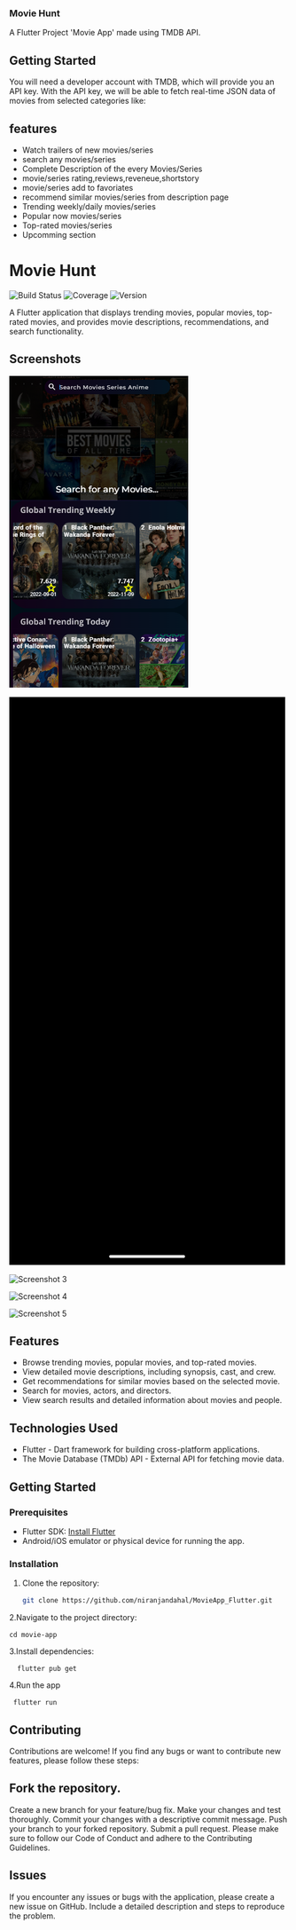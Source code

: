 ### Movie Hunt

A Flutter Project 'Movie App' made using TMDB API.

## Getting Started

You will need a developer account with TMDB, which will provide you an API key. With the API key, we will be able to fetch real-time JSON data of movies from selected categories like:

## features
- Watch trailers of new movies/series
- search any movies/series
- Complete Description of the every Movies/Series
- movie/series rating,reviews,reveneue,shortstory
- movie/series add to favoriates
- recommend similar movies/series from description page
- Trending weekly/daily movies/series
- Popular now  movies/series
- Top-rated  movies/series
- Upcomming section

# Movie Hunt

![Build Status](https://img.shields.io/badge/build-passing-brightgreen)
![Coverage](https://img.shields.io/badge/coverage-90%25-green)
![Version](https://img.shields.io/badge/version-v1.0-blue)

A Flutter application that displays trending movies, popular movies, top-rated movies, and provides movie descriptions, recommendations, and search functionality.

## Screenshots

![Screenshot 1](https://github.com/niranjandahal/Flutter_Moive_fullapp/blob/main/flutter_01.png)

![Screenshot 2](https://github.com/niranjandahal/Flutter_Moive_fullapp/blob/main/flutter_05.png)

![Screenshot 3](https://github.com/niranjandahal/Flutter_Moive_fullapp/blob/main/flutter_06.png)

![Screenshot 4](https://github.com/niranjandahal/Flutter_Moive_fullapp/blob/main/flutter_08.png)

![Screenshot 5](https://github.com/niranjandahal/Flutter_Moive_fullapp/blob/main/flutter_10.png)


## Features

- Browse trending movies, popular movies, and top-rated movies.
- View detailed movie descriptions, including synopsis, cast, and crew.
- Get recommendations for similar movies based on the selected movie.
- Search for movies, actors, and directors.
- View search results and detailed information about movies and people.

## Technologies Used

- Flutter - Dart framework for building cross-platform applications.
- The Movie Database (TMDb) API - External API for fetching movie data.

## Getting Started

### Prerequisites

- Flutter SDK: [Install Flutter](https://flutter.dev/docs/get-started/install)
- Android/iOS emulator or physical device for running the app.

### Installation

1. Clone the repository:

   ```bash
   git clone https://github.com/niranjandahal/MovieApp_Flutter.git

2.Navigate to the project directory:
    
    cd movie-app

3.Install dependencies:
   
      flutter pub get

4.Run the app

     flutter run


## Contributing
Contributions are welcome! If you find any bugs or want to contribute new features, please follow these steps:

## Fork the repository.
Create a new branch for your feature/bug fix.
Make your changes and test thoroughly.
Commit your changes with a descriptive commit message.
Push your branch to your forked repository.
Submit a pull request.
Please make sure to follow our Code of Conduct and adhere to the Contributing Guidelines.

## Issues
If you encounter any issues or bugs with the application, please create a new issue on GitHub. Include a detailed description and steps to reproduce the problem.


